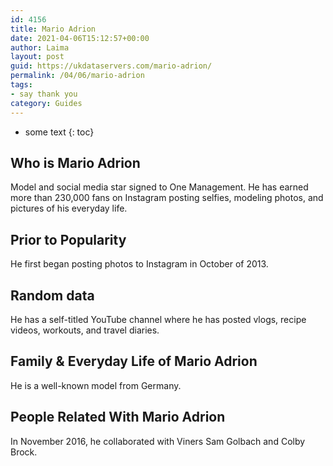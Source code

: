 ```yaml
---
id: 4156
title: Mario Adrion
date: 2021-04-06T15:12:57+00:00
author: Laima
layout: post
guid: https://ukdataservers.com/mario-adrion/
permalink: /04/06/mario-adrion
tags:
- say thank you
category: Guides
---
```


* some text
{: toc}


## Who is Mario Adrion
                  
                  
                  
Model and social media star signed to One Management. He has earned more than 230,000 fans on Instagram posting selfies, modeling photos, and pictures of his everyday life.
                  
              
            
              
            
                
                
                
## Prior to Popularity
                  
                  
                  
He first began posting photos to Instagram in October of 2013.
                  
              
            
              
            
                
                
                
## Random data
                  
                  
                  
He has a self-titled YouTube channel where he has posted vlogs, recipe videos, workouts, and travel diaries.
                  
              
            
              
            
                
                
                
## Family & Everyday Life of Mario Adrion
                  
                  
                  
He is a well-known model from Germany.
                  
              
            
              
            
                
                
                
## People Related With Mario Adrion
                  
                  
                  
In November 2016, he collaborated with Viners Sam Golbach and Colby Brock.
                  
              
            
              
            
                
              
            
              
              
            
            
              
            
          
          
          